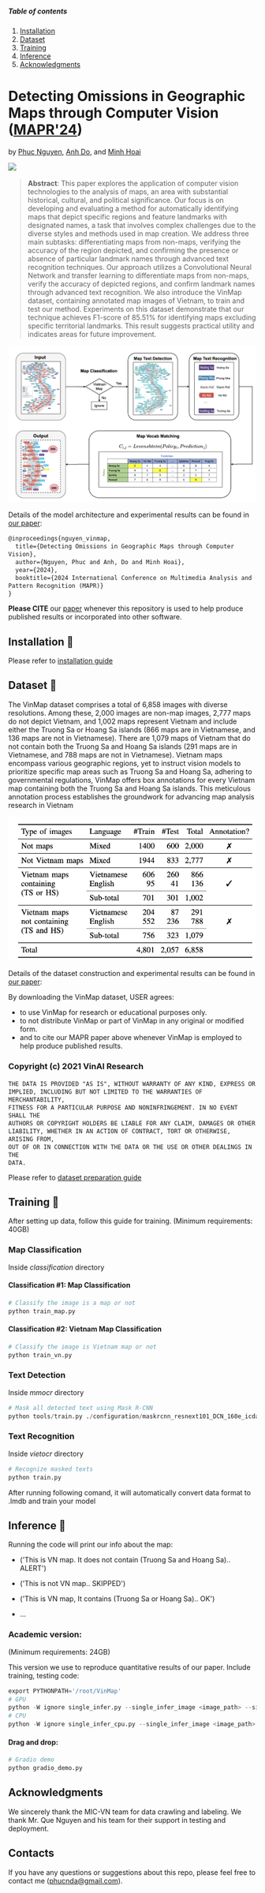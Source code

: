 
##### Table of contents
1. [Installation](#Installation)
2. [Dataset](#Dataset) 
3. [Training](#Training)
4. [Inference](#Inference)
5. [Acknowledgments](#Acknowledgments)

# Detecting Omissions in Geographic Maps through Computer Vision ([MAPR'24](https://mapr.uit.edu.vn/))

by [Phuc Nguyen](https://phucnda.github.io/), [Anh Do](https://english.mic.gov.vn/information-center-197114238.htm), and [Minh Hoai](https://researchers.adelaide.edu.au/profile/minhhoai.nguyen)

<a href="https://arxiv.org/abs/2407.10709"><img src="https://img.shields.io/badge/arxiv-2312.10671-red?style=for-the-badge"></a>


> **Abstract**: 
This paper explores the application of computer vision technologies to the analysis of maps, an area with substantial historical, cultural, and political significance. Our focus is on developing and evaluating a method for automatically identifying maps that depict specific regions and feature landmarks with designated names, a task that involves complex challenges due to the diverse styles and methods used in map creation. We address three main subtasks: differentiating maps from non-maps, verifying the accuracy of the region depicted, and confirming the presence or absence of particular landmark names through advanced text recognition techniques. Our approach utilizes a Convolutional Neural Network and transfer learning to differentiate maps from non-maps, verify the accuracy of depicted regions, and confirm landmark names through advanced text recognition. We also introduce the VinMap dataset, containing annotated map images of Vietnam, to train and test our method. Experiments on this dataset demonstrate that our technique achieves F1-score of 85.51% for identifying maps excluding specific territorial landmarks. This result suggests practical utility and indicates areas for future improvement. 

![overview](docs/pipeline.png)

Details of the model architecture and experimental results can be found in [our paper](https://arxiv.org/abs/2312.10671):
```bibtext
@inproceedings{nguyen_vinmap,
  title={Detecting Omissions in Geographic Maps through Computer Vision}, 
  author={Nguyen, Phuc and Anh, Do and Minh Hoai},
  year={2024},
  booktitle={2024 International Conference on Multimedia Analysis and Pattern Recognition (MAPR)}
}
```
**Please CITE** our [paper](https://arxiv.org/abs/2407.10709) whenever this repository is used to help produce published results or incorporated into other software.



## Installation :hammer:

Please refer to [installation guide](docs/install.md)

## Dataset :open_file_folder:

The VinMap dataset comprises a total of 6,858 images with diverse resolutions. Among these, 2,000 images are non-map images, 2,777 maps do not depict Vietnam, and 1,002 maps represent Vietnam and include either the Truong Sa or Hoang Sa islands (866 maps are in Vietnamese, and 136 maps are not in Vietnamese). There are 1,079 maps of Vietnam that do not contain both the Truong Sa and Hoang Sa islands (291 maps are in Vietnamese, and 788 maps are not in Vietnamese). Vietnam maps encompass various geographic regions, yet to instruct vision models to prioritize specific map areas such as Truong Sa and Hoang Sa, adhering to governmental regulations, VinMap offers box annotations for every Vietnam map containing both the Truong Sa and Hoang Sa islands. This meticulous annotation process establishes the groundwork for advancing map analysis research in Vietnam

![overview](docs/dataset.png)

Details of the dataset construction and experimental results can be found in [our paper](https://arxiv.org/abs/2312.10671):

By downloading the VinMap dataset, USER agrees:

* to use VinMap for research or educational purposes only.
* to not distribute VinMap or part of VinMap in any original or modified form.
* and to cite our MAPR paper above whenever VinMap is employed to help produce published results.

### Copyright (c) 2021 VinAI Research
```
THE DATA IS PROVIDED "AS IS", WITHOUT WARRANTY OF ANY KIND, EXPRESS OR
IMPLIED, INCLUDING BUT NOT LIMITED TO THE WARRANTIES OF MERCHANTABILITY,
FITNESS FOR A PARTICULAR PURPOSE AND NONINFRINGEMENT. IN NO EVENT SHALL THE
AUTHORS OR COPYRIGHT HOLDERS BE LIABLE FOR ANY CLAIM, DAMAGES OR OTHER
LIABILITY, WHETHER IN AN ACTION OF CONTRACT, TORT OR OTHERWISE, ARISING FROM,
OUT OF OR IN CONNECTION WITH THE DATA OR THE USE OR OTHER DEALINGS IN THE
DATA.
```

Please refer to [dataset preparation guide](docs/dataset.md)

## Training :running:
After setting up data, follow this guide for training. (Minimum requirements: 40GB)
### Map Classification
Inside *classification* directory
#### Classification #1: Map Classification
``` python
# Classify the image is a map or not
python train_map.py
```
#### Classification #2: Vietnam Map Classification

``` python
# Classify the image is Vietnam map or not
python train_vn.py
```
### Text Detection
Inside *mmocr* directory
``` python
# Mask all detected text using Mask R-CNN
python tools/train.py ./configuration/maskrcnn_resnext101_DCN_160e_icdar
```
### Text Recognition
Inside *vietocr* directory
``` python
# Recognize masked texts
python train.py
```
After running following comand, it will automatically convert data format to .lmdb and train your model
## Inference :rocket:

Running the code will print our info about the map:

* ('This is VN map. It does not contain (Truong Sa and Hoang Sa).. ALERT')

* ('This is not VN map.. SKIPPED')

* ('This is VN map, It contains (Truong Sa or Hoang Sa).. OK')

* ...

### Academic version:

(Minimum requirements: 24GB)

This version we use to reproduce quantitative results of our paper. Include training, testing code:

``` python 
export PYTHONPATH='/root/VinMap'
# GPU
python -W ignore single_infer.py --single_infer_image <image_path> --single_infer_path '../temp'
# CPU
python -W ignore single_infer_cpu.py --single_infer_image <image_path> --single_infer_path '../temp'
```

#### Drag and drop:
```python
# Gradio demo
python gradio_demo.py
```

## Acknowledgments

We sincerely thank the MIC-VN team for
data crawling and labeling. We thank Mr. Que Nguyen and his
team for their support in testing and deployment.

## Contacts

If you have any questions or suggestions about this repo, please feel free to contact me (phucnda@gmail.com).

  